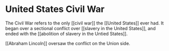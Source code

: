 # United States Civil War

The Civil War refers to the only [[civil war]] the [[United States]] ever had. It began over a sectional conflict over [[slavery in the United States]], and ended with the [[abolition of slavery in the Untied States]].

[[Abraham Lincoln]] oversaw the conflict on the Union side.

